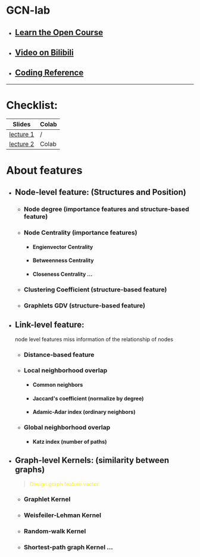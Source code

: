 # GCN-lab  
- ## [Learn the Open Course](http://web.stanford.edu/class/cs224w/)  

- ## [Video on Bilibili](https://www.bilibili.com/video/BV1Xr4y1q788?spm_id_from=333.337.search-card.all.click&vd_source=b4c6848f0ca53aaf723f77170427ce41)  




- ## [Coding Reference](https://gitcode.net/mirrors/PolarisRisingWar/cs224w-2021-winter-colab?utm_source=csdn_github_accelerator)

---



# Checklist:  
| Slides  |  Colab |
| ----------- | ----------- |
| [lecture 1](http://web.stanford.edu/class/cs224w/slides/01-intro.pdf) | /  |
| [lecture 2](http://web.stanford.edu/class/cs224w/slides/02-tradition-ml.pdf) |  Colab   |


# About features

- ## Node-level feature: (Structures and Position)
  - ### Node degree (importance features and structure-based feature)
  - ### Node Centrality (importance features)
    - #### Engienvector Centrality
    - #### Betweenness Centrality
    - #### Closeness Centrality ...
  - ### Clustering Coefficient (structure-based feature)
  - ### Graphlets GDV (structure-based feature) 


- ## Link-level feature:
  node level features miss information of the relationship of nodes
  - ### Distance-based feature
  - ### Local neighborhood overlap
    - #### Common neighbors
    - #### Jaccard's coefficient (normalize by degree) 
    - #### Adamic-Adar index (ordinary neighbors)
  - ### Global neighborhood overlap
    - #### Katz index (number of paths)
  
- ## Graph-level Kernels: (similarity between graphs) 
    > <font style="color: rgb(250,250,0)">Design graph feature vector</font>
  - ### Graphlet Kernel
  - ### Weisfeiler-Lehman Kernel
  - ### Random-walk Kernel
  - ### Shortest-path graph Kernel ...